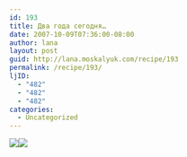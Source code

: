 ```yaml
---
id: 193
title: Два года сегодня…
date: 2007-10-09T07:36:00-08:00
author: lana
layout: post
guid: http://lana.moskalyuk.com/recipe/193
permalink: /recipe/193/
ljID:
  - "482"
  - "482"
  - "482"
categories:
  - Uncategorized
---
```

![](http://farm1.static.flickr.com/59/202957870_917d86daea.jpg?v=0)![](http://farm1.static.flickr.com/68/204519549_3a7778d7b3.jpg?v=0)